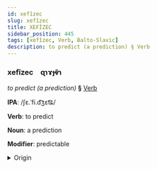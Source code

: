 ```yaml
---
id: xefîzec
slug: xefîzec
title: XEFÎZEC
sidebar_position: 445
tags: [xefîzec, Verb, Balto-Slavic]
description: to predict (a prediction) § Verb
---
```


### xefîzec&emsp;<span kind="abugida">ɋɿɤɟⱴ̄ɿ</span>

*to predict (a prediction)* **§** [Verb](../../tags/Verb)

**IPA**: /ʃɛ.ˈfi.d͡ʒɛt͡ɕ/

**Verb**: to predict

**Noun**: a prediction

**Modifier**: predictable

<details>
    <summary>Origin</summary>
    Polish przewidzieć /pʂɛˈvi.d͡ʑɛt͡ɕ/<br/>
    <em>Balto-Slavic Language Family</em>
</details>